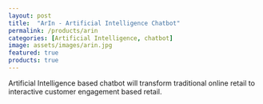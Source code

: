 ```yaml
---
layout: post
title:  "ArIn - Artificial Intelligence Chatbot"
permalink: /products/arin
categories: [Artificial Intelligence, chatbot]
image: assets/images/arin.jpg
featured: true
products: true
---
```

Artificial Intelligence based chatbot will transform traditional online retail to interactive customer engagement based retail.